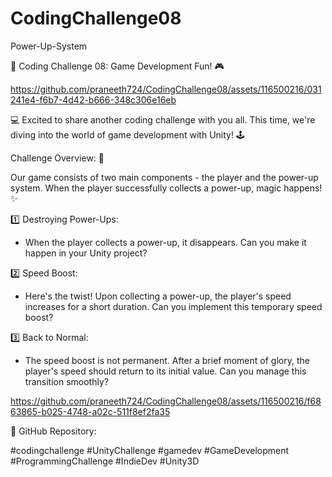 # CodingChallenge08
Power-Up-System

🚀 Coding Challenge 08: Game Development Fun! 🎮


https://github.com/praneeth724/CodingChallenge08/assets/116500216/031241e4-f6b7-4d42-b666-348c306e16eb


 💻 Excited to share another coding challenge with you all. This time, we're diving into the world of game development with Unity! 🕹️

Challenge Overview: 🌟

Our game consists of two main components - the player and the power-up system. When the player successfully collects a power-up, magic happens! ✨


1️⃣ Destroying Power-Ups:

  - When the player collects a power-up, it disappears. Can you make it happen in your Unity project?

2️⃣ Speed Boost:

  - Here's the twist! Upon collecting a power-up, the player's speed increases for a short duration. Can you implement this temporary speed boost?

3️⃣ Back to Normal:

  - The speed boost is not permanent. After a brief moment of glory, the player's speed should return to its initial value. Can you manage this transition smoothly?



https://github.com/praneeth724/CodingChallenge08/assets/116500216/f6863865-b025-4748-a02c-511f8ef2fa35



🔗 GitHub Repository:

#codingchallenge #UnityChallenge #gamedev
#GameDevelopment #ProgrammingChallenge #IndieDev #Unity3D
